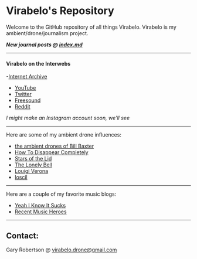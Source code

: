# Virabelo's Repository 
Welcome to the GitHub repository of all things Virabelo.
Virabelo is my ambient/drone/journalism project. 

***New journal posts @ [index.md](https://github.com/theambientdronesofvirabelo/Virabelo/blob/main/index.md)***
___
#### Virabelo on the Interwebs
-[Internet Archive](https://archive.org/details/@virabelo) 
- [YouTube](https://youtube.com/@theambientdronesofvirabelo) 
- [Twitter](https://www.twitter.com/virabelomusic) 
- [Freesound](https://freesound.org/people/virabelo/ ) 
- [Reddit](https://www.reddit.com/user/TimeEfficient1588/ ) 

*I might make an Instagram account soon, we'll see*
___
Here are some of my ambient drone influences:

- [the ambient drones of Bill Baxter](https://billbaxter.bandcamp.com/) 
- [How To Disappear Completely](https://htdc.bandcamp.com/) 
- [Stars of the Lid](https://starsofthelid.bandcamp.com) 
- [The Lonely Bell](https://thelonelybell.bandcamp.com/)
- [Louigi Verona](https://louigi.bandcamp.com/)
- [loscil](https://loscil.bandcamp.com/)
___
Here are a couple of my favorite music blogs:

- [Yeah I Know It Sucks](https://yeahiknowitsucks.wordpress.com/)
- [Recent Music Heroes](https://agier.blogspot.com/) 
___
## Contact:

Gary Robertson @ virabelo.drone@gmail.com 
